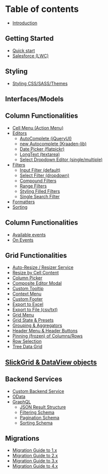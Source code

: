 # Table of contents

* [Introduction](README.md)

## Getting Started

* [Quick start](getting-started/quick-start.md)
* [Salesforce (LWC)](getting-started/installation-salesforce.md)

## Styling
* [Styling CSS/SASS/Themes](/styling/styling.md)

## Interfaces/Models

## Column Functionalities
* [Cell Menu (Action Menu)](column-functionalities/Cell-Menu.md)
* [Editors](column-functionalities/Editors.md)
  * [AutoComplete (jQueryUI)](column-functionalities/editors/AutoComplete-Editor.md)
  * [new Autocomplete (Kraaden-lib)](column-functionalities/editors/Autocomplete-Editor-(Kraaden-lib).md)
  * [Date Picker (flatpickr)](column-functionalities/editors/Date-Editor-(flatpickr).md)
  * [LongText (textarea)](column-functionalities/editors/LongText-Editor-(textarea).md)
  * [Select Dropdown Editor (single/multiple)](column-functionalities/editors/Select-Dropdown-Editor-(single,multiple).md)
* [Filters](column-functionalities/filters/README.md)
  * [Input Filter (default)](column-functionalities/filters/Input-Filter.md)
  * [Select Filter (dropdown)](column-functionalities/filters/Select-Filter.md)
  * [Compound Filters](column-functionalities/filters/Compound-Filters.md)
  * [Range Filters](column-functionalities/filters/Range-Filters.md)
  * [Styling Filled Filters](column-functionalities/filters/Styling-Filled-Filters.md)
  * [Single Search Filter](column-functionalities/filters/Single-Search-Filter.md)
* [Formatters](column-functionalities/Formatters.md)
* [Sorting](column-functionalities/Sorting.md)

## Column Functionalities

* [Available events](events/Available-Events.md)
* [On Events](events/Grid-&-DataView-Events.md)

## Grid Functionalities

* [Auto-Resize / Resizer Service](grid-functionalities/Grid-Auto-Resize.md)
* [Resize by Cell Content](grid-functionalities/Resize-by-Cell-Content.md)
* [Column Picker](grid-functionalities/Column-Picker.md)
* [Composite Editor Modal](grid-functionalities/Composite-Editor-Modal.md)
* [Custom Tooltip](grid-functionalities/Custom-Tooltip-(plugin).md)
* [Context Menu](grid-functionalities/Context-Menu.md)
* [Custom Footer](grid-functionalities/Custom-Footer.md)
* [Export to Excel](grid-functionalities/Export-to-Excel.md)
* [Export to File (csv/txt)](grid-functionalities/Export-to-Text-File.md)
* [Grid Menu](grid-functionalities/Grid-Menu.md)
* [Grid State & Presets](grid-functionalities/Grid-State-&-Preset.md)
* [Grouping & Aggregators](grid-functionalities/Grouping-&-Aggregators.md)
* [Header Menu & Header Buttons](grid-functionalities/Header-Menu-&-Header-Buttons.md)
* [Pinning (frozen) of Columns/Rows](grid-functionalities/Pinned-(aka-Frozen)-Columns-Rows.md)
* [Row Selection](grid-functionalities/Row-Selection.md)
* [Tree Data Grid](grid-functionalities/Tree-Data-Grid.md)

## [SlickGrid & DataView objects](slick-grid-dataview-objects/SlickGrid-&-DataView-Objects.md)

## Backend Services

* [Custom Backend Service](backend-services/Custom-Backend-Service.md)
* [OData](backend-services/OData.md)
* [GraphQL](backend-services/GraphQL.md)
  * [JSON Result Structure](backend-services/graphql/GraphQL-JSON-Result.md)
  * [Filtering Schema](backend-services/graphql/GraphQL-Filtering.md)
  * [Pagination Schema](backend-services/graphql/GraphQL-Pagination.md)
  * [Sorting Schema](backend-services/graphql/GraphQL-Sorting.md)

## Migrations

* [Migration Guide to 1.x](migrations/migration-to-1.x.md)
* [Migration Guide to 2.x](migrations/migration-to-2.x.md)
* [Migration Guide to 3.x](migrations/migration-to-3.x.md)
* [Migration Guide to 4.x](migrations/migration-to-4.x.md)